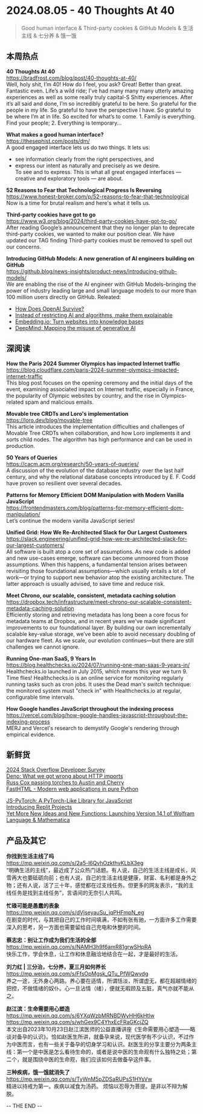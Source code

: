 2024.08.05 -  40 Thoughts At 40  
========  

> Good human interface & Third-party cookies & GitHub Models & 生活主线 & 七分养 & 饿一饿

## 本周热点

**40 Thoughts At 40**  
https://bradfrost.com/blog/post/40-thoughts-at-40/  
Well, holy shit, I’m 40! How do I feel, you ask? Great! Better than great. Fantastic even. Life’s a wild ride; I’ve had many many many utterly amazing experiences as well as some really truly capital-S Shitty experiences. After it’s all said and done, I’m so incredibly grateful to be here. So grateful for the people in my life. So grateful to have the perspective I have. So grateful to be where I’m at in life. So excited for what’s to come. 1. Family is everything. Find your people; 2. Everything is temporary...

**What makes a good human interface?**  
https://thesephist.com/posts/dm/  
A good engaged interface lets us do two things. It lets us:  
- see information clearly from the right perspectives, and  
- express our intent as naturally and precisely as we desire.  
To see and to express. This is what all great engaged interfaces — creative and exploratory tools — are about.  

**52 Reasons to Fear that Technological Progress Is Reversing**  
https://www.honest-broker.com/p/52-reasons-to-fear-that-technological  
Now is a time for brutal realism and here's what it tells us.

**Third-party cookies have got to go**  
https://www.w3.org/blog/2024/third-party-cookies-have-got-to-go/  
After reading Google’s announcement that they no longer plan to deprecate third-party cookies, we wanted to make our position clear. We have updated our TAG finding Third-party cookies must be removed to spell out our concerns.

**Introducing GitHub Models: A new generation of AI engineers building on GitHub**  
https://github.blog/news-insights/product-news/introducing-github-models/  
We are enabling the rise of the AI engineer with GitHub Models–bringing the power of industry leading large and small language models to our more than 100 million users directly on GitHub. Releated:  
- [How Does OpenAI Survive?](https://www.wheresyoured.at/to-serve-altman/)  
- [Instead of restricting AI and algorithms, make them explainable](https://martinfowler.com/articles/2024-restrict-algorithm.html)  
- [Embedding.io: Turn websites into knowledge bases](https://www.embedding.io/)  
- [DeepMind: Mapping the misuse of generative AI](https://deepmind.google/discover/blog/mapping-the-misuse-of-generative-ai/)  

## 深阅读

**How the Paris 2024 Summer Olympics has impacted Internet traffic**  
https://blog.cloudflare.com/paris-2024-summer-olympics-impacted-internet-traffic  
This blog post focuses on the opening ceremony and the initial days of the event, examining associated impact on Internet traffic, especially in France, the popularity of Olympic websites by country, and the rise in Olympics-related spam and malicious emails.

**Movable tree CRDTs and Loro's implementation**  
https://loro.dev/blog/movable-tree  
This article introduces the implementation difficulties and challenges of Movable Tree CRDTs when collaboration, and how Loro implements it and sorts child nodes. The algorithm has high performance and can be used in production.

**50 Years of Queries**  
https://cacm.acm.org/research/50-years-of-queries/  
A discussion of the evolution of the database industry over the last half century, and why the relational database concepts introduced by E. F. Codd have proven so resilient over several decades.

**Patterns for Memory Efficient DOM Manipulation with Modern Vanilla JavaScript**  
https://frontendmasters.com/blog/patterns-for-memory-efficient-dom-manipulation/  
Let’s continue the modern vanilla JavaScript series!

**Unified Grid: How We Re-Architected Slack for Our Largest Customers**  
https://slack.engineering/unified-grid-how-we-re-architected-slack-for-our-largest-customers/  
All software is built atop a core set of assumptions. As new code is added and new use-cases emerge, software can become unmoored from those assumptions. When this happens, a fundamental tension arises between revisiting those foundational assumptions—which usually entails a lot of work—or trying to support new behavior atop the existing architecture. The latter approach is usually advised, to save time and reduce risk. 

**Meet Chrono, our scalable, consistent, metadata caching solution**  
https://dropbox.tech/infrastructure/meet-chrono-our-scalable-consistent-metadata-caching-solution  
Efficiently storing and retrieving metadata has long been a core focus for metadata teams at Dropbox, and in recent years we've made significant improvements to our foundational layer. By building our own incrementally scalable key-value storage, we’ve been able to avoid necessary doubling of our hardware fleet. As we scale, our evolution continues—but there are still challenges we cannot ignore.

**Running One-man SaaS, 9 Years In**  
https://blog.healthchecks.io/2024/07/running-one-man-saas-9-years-in/  
Healthchecks.io launched in July 2015, which means this year we turn 9. Time flies! Healthchecks.io is an online service for monitoring regularly running tasks such as cron jobs. It uses the Dead man's switch technique: the monitored system must "check in" with Healthchecks.io at regular, configurable time intervals.

**How Google handles JavaScript throughout the indexing process**  
https://vercel.com/blog/how-google-handles-javascript-throughout-the-indexing-process  
MERJ and Vercel's research to demystify Google's rendering through empirical evidence.

## 新鲜货

[2024 Stack Overflow Developer Survey](https://survey.stackoverflow.co/2024/technology/)  
[Deno: What we got wrong about HTTP imports](https://deno.com/blog/http-imports)  
[Russ Cox passing torches to Austin and Cherry](https://groups.google.com/g/golang-dev/c/0OqBkS2RzWw?pli=1)  
[FastHTML - Modern web applications in pure Python](https://fastht.ml/)  

[JS-PyTorch: A PyTorch-Like Library for JavaScript](https://eduardoleao052.github.io/js-pytorch/site/index.html)  
[Introducing Replit Projects](https://blog.replit.com/introducing-replit-projects)  
[Yet More New Ideas and New Functions: Launching Version 14.1 of Wolfram Language & Mathematica](https://writings.stephenwolfram.com/2024/07/yet-more-new-ideas-and-new-functions-launching-version-14-1-of-wolfram-language-mathematica/)  

## 产品及其它  

**你找到生活主线了吗**  
https://mp.weixin.qq.com/s/2a5-l6QvhOzkthvKLbX3eg  
“明确生活的主线”，最近成了公众热门话题。有人说，自己的生活主线是成长，风雪再大也要砥砺向前；也有人说，自己的生活主线是健康，财富、名利都是身外之物；还有人说，活了三十年，感觉都在过支线任务。但更多的网友表示，“我的主线任务是找到主线任务”，言语间的无奈引人共鸣。

**忙碌可能是愚蠢的表象**  
https://mp.weixin.qq.com/s/dVjseyauSu_jqPHFmpN_eg  
在剧变的时代，与其把自己的工作时间填满，不如有张有驰，一方面许多工作需要深入的思考，另一方面也需要留给自己充电和休整的时间。

**蔡志忠：别让工作成为我们生活的全部**  
https://mp.weixin.qq.com/s/NAMH3h9f6amR81grwSHpRA  
快乐工作，学会休息，让工作和休息融洽地结合在一起，才是最好的生活。

**刘力红 | 三分治，七分养，夏三月如何养长**  
https://mp.weixin.qq.com/s/FfsOpMgsk_QTu_PfWQwydg  
养之一途，无外身心两路。养心要在适情，所谓恬淡，所谓虚无，都在超越情绪的把控，不做情绪的奴仆。心一旦沾情（绪），便就无暇顾及五脏，真气亦就不能从之。

**赵江滨：生命需要用心塑造**  
https://mp.weixin.qq.com/s/6YXqWzbMRNBDWyHH6kHtlw  
https://mp.weixin.qq.com/s/whGex9C4YhxEcFRaGKcjZQ  
本文出自2023年10月23日赵江滨医师的公益直播讲座《生命需要用心塑造——略谈对备孕的认识》。恰如赵医生所讲，就备孕来说，现代医学有不少认识，不过作为中医而言，也有一些关于备孕的切身学习和认识。赵医生的分享主要分为两条主线：第一个是中医是怎么看待生命的，或者是说中医的生命观有什么独特之处；第二个，就是围绕中医的生命观，我们应该如何去做备孕这件事。

**三种疾病，饿一饿就消失了**  
https://mp.weixin.qq.com/s/TyWnM5pZDSaRUPsS1HYsVw  
 精进以持戒为第一。疾病以减食为汤药。 烦恼以忍辱为菩提。是非以不辩为解脱。 

-- THE END --
